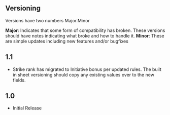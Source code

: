 ## Versioning
Versions have two numbers Major.Minor

**Major**: Indicates that some form of compatibility has broken.  These versions should have notes indicating what broke and how to handle it.
**Minor**: These are simple updates including new features and/or bugfixes

## 1.1

* Strike rank has migrated to Initiative bonus per updated rules.  The built in sheet versioning should copy any existing values over to the new fields.

## 1.0

* Initial Release
